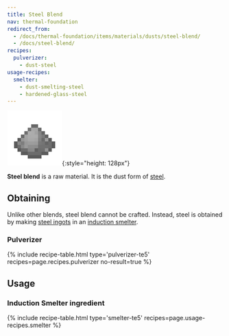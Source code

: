 ```yaml
---
title: Steel Blend
nav: thermal-foundation
redirect_from:
  - /docs/thermal-foundation/items/materials/dusts/steel-blend/
  - /docs/steel-blend/
recipes:
  pulverizer:
    - dust-steel
usage-recipes:
  smelter:
    - dust-smelting-steel
    - hardened-glass-steel
---
```


![Steel blend](/assets/images/thermal-foundation/dust-steel.png){:style="height: 128px"}


**Steel blend** is a raw material. It is the dust form of
[steel](/docs/thermal-foundation/steel-ingot/).


Obtaining
---------

Unlike other blends, steel blend cannot be crafted. Instead, steel is obtained
by making [steel ingots](/docs/thermal-foundation/steel-ingot/) in an [induction
smelter](/docs/thermal-expansion/induction-smelter/).

### Pulverizer
{% include recipe-table.html type='pulverizer-te5' recipes=page.recipes.pulverizer no-result=true %}


Usage
-----

### Induction Smelter ingredient
{% include recipe-table.html type='smelter-te5' recipes=page.usage-recipes.smelter %}
